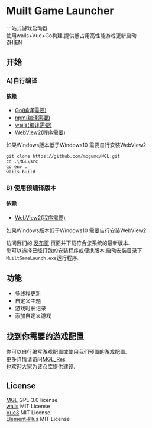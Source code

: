 # Muilt Game Launcher
一站式游戏启动器  
使用wails+Vue+Go构建,提供低占用高性能游戏更新启动  
ZH|[EN](https://github.com/mogumc/MGL/blob/main/docs/README_EN.md)

## 开始
### A)自行编译

#### 依赖
- [Go(编译需要)](https://golang.google.cn/dl/)
- [npm(编译需要)](https://nodejs.org/zh-cn/download)
- [wails(编译需要)](https://wails.io/zh-Hans/docs/gettingstarted/installation/)
- [WebView2(程序需要)](https://developer.microsoft.com/microsoft-edge/webview2)

如果Windows版本低于Windows10 需要自行安装WebView2  

```
git clone https://github.com/mogumc/MGL.git
cd .\MGL\src
go env .
wails build
```

### B) 使用预编译版本

#### 依赖
- [WebView2(程序需要)](https://developer.microsoft.com/microsoft-edge/webview2)

如果Windows版本低于Windows10 需要自行安装WebView2  


访问我们的 [发布页](https://github.com/mogumc/MGL/releases) 页面并下载符合您系统的最新版本.  
您可以选择已经打包的安装程序或便携版本,启动安装目录下``MuiltGameLaunch.exe``运行程序.  

## 功能
- 多线程更新  
- 自定义主题  
- 游戏时长记录
- 添加自定义游戏

## 找到你需要的游戏配置
你可以自行编写游戏配置或使用我们预置的游戏配置.  
更多详情请访问[MGL_Res](https://github.com/mogumc/MGL_Res)  
也欢迎大家为该仓库提供建设.

## License
[MGL](https://github.com/mogumc/MGL) GPL-3.0 license  
[wails](https://github.com/wailsapp/wails)  MIT License  
[Vue3](https://github.com/vuejs/core) MIT License  
[Element-Plus](https://github.com/element-plus/element-plus) MIT License 




  
